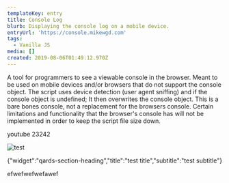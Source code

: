 ```yaml
---
templateKey: entry
title: Console Log
blurb: Displaying the console log on a mobile device.
entryUrl: 'https://console.mikewgd.com'
tags:
  - Vanilla JS
media: []
created: 2019-08-06T01:49:12.970Z
---
```

A tool for programmers to see a viewable console in the browser. Meant to be used on mobile devices and/or browsers that do not support the console object. The script uses device detection (user agent sniffing) and if the console object is undefined; It then overwrites the console object. This is a bare bones console, not a replacement for the browsers console. Certain limitations and functionality that the browser's console has will not be implemented in order to keep the script file size down.

youtube 23242

![test](https://res.cloudinary.com/dgjsyaqlh/image/upload/v1565828821/sample.jpg "teste title")

{"widget":"qards-section-heading","title":"test title","subtitle":"test subtitle"}

<span class="sidenote"><span class="sidenote__toggle">efwef</span><span class="sidenote__note">wefwefawef</span></span>
